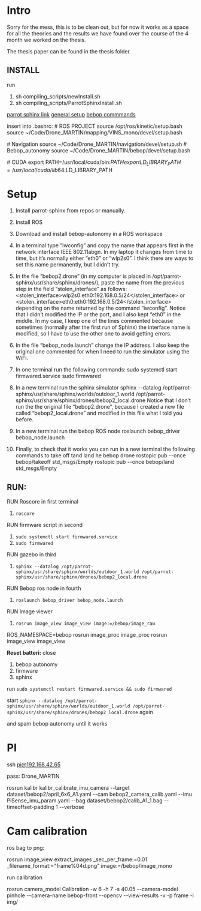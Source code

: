 # Intro

Sorry for the mess, this is to be clean out, but for now it works as a space for all the theories and the results we have found over the course of the 4 month we worked on the thesis.

The thesis paper can be found in the thesis folder.

## INSTALL

run 
1. sh compiling_scripts/newInstall.sh
2. sh compiling_scripts/ParrotSphinxInstall.sh


[parrot sphinx link](https://developer.parrot.com/docs/sphinx/releasenotes.html)
[general setup](https://forum.developer.parrot.com/t/using-bebop-autonomy-with-sphinx-on-same-machine/6726/5)
[bebop commmands](https://bebop-autonomy.readthedocs.io/en/latest/piloting.html)



insert into .bashrc:
\# ROS PROJECT
source /opt/ros/kinetic/setup.bash
source ~/Code/Drone_MARTIN/mapping/VINS_mono/devel/setup.bash

\# Navigation
source ~/Code/Drone_MARTIN/navigation/devel/setup.sh
\# Bebop_autonomy
source ~/Code/Drone_MARTIN/bebop/devel/setup.bash

\# CUDA
export PATH=/usr/local/cuda/bin:$PATH
export LD_LIBRARY_PATH=/usr/local/cuda/lib64:$LD_LIBRARY_PATH

# Setup

1. Install parrot-sphinx from repos or manually.
2. Install ROS
3. Download and install bebop-autonomy in a ROS workspace
4. In a terminal type “iwconfig” and copy the name that appears first in the network interface IEEE 802.11abgn. In my laptop it changes from time to time, but it’s normally either “eth0” or “wlp2s0”. I think there are ways to set this name permanently, but I didn’t try.
5. In the file “bebop2.drone” (in my computer is placed in /opt/parrot-sphinx/usr/share/sphinx/drones/), paste the name from the previous step in the field “stolen_interface” as follows:
   <stolen_interface>wlp2s0:eth0:192.168.0.5/24</stolen_interface>
   or
   <stolen_interface>eth0:eth0:192.168.0.5/24</stolen_interface>
   depending on the name returned by the command “iwconfig”.
   Notice that I didn’t modified the IP or the port, and I also kept “eth0” in the middle.
   In my case, I keep one of the lines commented because sometimes (normally after the first run of Sphinx) the interface name is modified, so I have to use the other one to avoid getting errors.
6. In the file “bebop_node.launch” change the IP address. I also keep the original one commented for when I need to run the simulator using the WiFi.

1. In one terminal run the following commands:
   sudo systemctl start firmwared.service
   sudo firmwared
2. In a new terminal run the sphinx simulator
   sphinx --datalog /opt/parrot-sphinx/usr/share/sphinx/worlds/outdoor_1.world /opt/parrot-sphinx/usr/share/sphinx/drones/bebop2_local.drone
   Notice that I don’t run the the original file “bebop2.drone”, because I created a new file called “bebop2_local.drone” and modified in this file what I told you before.
3. In a new terminal run the bebop ROS node
   roslaunch bebop_driver bebop_node.launch
4. Finally, to check that it works you can run in a new terminal the following commands to take off tand land he bebop drone
   rostopic pub --once bebop/takeoff std_msgs/Empty
   rostopic pub --once bebop/land std_msgs/Empty

## RUN:
RUN Roscore in first terminal
1. `roscore`

RUN firmware script in second
1. ``sudo systemctl start firmwared.service``
2. ``sudo firmwared``

RUN gazebo in third
1. `sphinx --datalog /opt/parrot-sphinx/usr/share/sphinx/worlds/outdoor_1.world /opt/parrot-sphinx/usr/share/sphinx/drones/bebop2_local.drone`

RUN Bebop ros node in fourth
1. `roslaunch bebop_driver bebop_node.launch`

RUN Image viewer
1. `rosrun image_view image_view image:=/bebop/image_raw`

ROS_NAMESPACE=bebop rosrun image_proc image_proc
rosrun image_view image_view 



**Reset batteri:**
close

1. bebop autonomy
2. firmware
3. sphinx

run `sudo systemctl restart firmwared.service && sudo firmwared `

start `sphinx --datalog /opt/parrot-sphinx/usr/share/sphinx/worlds/outdoor_1.world /opt/parrot-sphinx/usr/share/sphinx/drones/bebop2_local.drone` again

and spam bebop autonomy until it works



# PI

 ssh pi@192.168.42.65

pass: Drone_MARTIN







rosrun kalibr kalibr_calibrate_imu_camera --target dataset/bebop2/april_6x6_A1.yaml --cam bebop2_camera_calib.yaml --imu PiSense_imu_param.yaml --bag dataset/bebop2/calib_A1_1.bag --timeoffset-padding 1 --verbose



# Cam calibration

ros bag to png:

 rosrun image_view extract_images _sec_per_frame:=0.01 _filename_format:="frame%04d.png" image:=/bebop/image_mono 

run calibration 

rosrun camera_model Calibration -w 6 -h 7 -s 40.05 --camera-model pinhole --camera-name bebop-front --opencv --view-results -v -p frame -i img/



